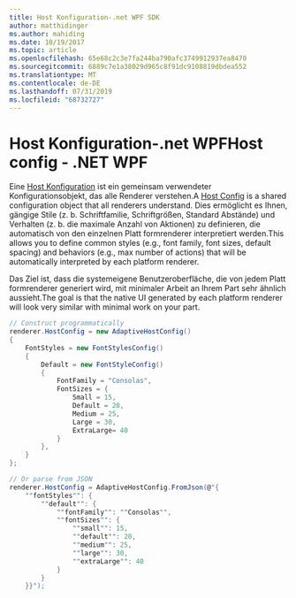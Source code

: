 ```yaml
---
title: Host Konfiguration-.net WPF SDK
author: matthidinger
ms.author: mahiding
ms.date: 10/19/2017
ms.topic: article
ms.openlocfilehash: 65e68c2c3e7fa244ba790afc3749912937ea8470
ms.sourcegitcommit: 6889c7e1a38029d965c8f91dc9108819dbdea552
ms.translationtype: MT
ms.contentlocale: de-DE
ms.lasthandoff: 07/31/2019
ms.locfileid: "68732727"
---
```

# <a name="host-config---net-wpf"></a><span data-ttu-id="96e72-102">Host Konfiguration-.net WPF</span><span class="sxs-lookup"><span data-stu-id="96e72-102">Host config - .NET WPF</span></span>

<span data-ttu-id="96e72-103">Eine [Host Konfiguration](../../../rendering-cards/host-config.md) ist ein gemeinsam verwendeter Konfigurationsobjekt, das alle Renderer verstehen.</span><span class="sxs-lookup"><span data-stu-id="96e72-103">A [Host Config](../../../rendering-cards/host-config.md) is a shared configuration object that all renderers understand.</span></span> <span data-ttu-id="96e72-104">Dies ermöglicht es Ihnen, gängige Stile (z. b. Schriftfamilie, Schriftgrößen, Standard Abstände) und Verhalten (z. b. die maximale Anzahl von Aktionen) zu definieren, die automatisch von den einzelnen Platt formrenderer interpretiert werden.</span><span class="sxs-lookup"><span data-stu-id="96e72-104">This allows you to define common styles (e.g., font family, font sizes, default spacing) and behaviors (e.g., max number of actions) that will be automatically interpreted by each platform renderer.</span></span> 

<span data-ttu-id="96e72-105">Das Ziel ist, dass die systemeigene Benutzeroberfläche, die von jedem Platt formrenderer generiert wird, mit minimaler Arbeit an Ihrem Part sehr ähnlich aussieht.</span><span class="sxs-lookup"><span data-stu-id="96e72-105">The goal is that the native UI generated by each platform renderer will look very similar with minimal work on your part.</span></span>

```csharp
// Construct programmatically
renderer.HostConfig = new AdaptiveHostConfig()
{
    FontStyles = new FontStylesConfig()
    {
        Default = new FontStyleConfig()
        {
            FontFamily = "Consolas",
            FontSizes = {
                Small = 15,
                Default = 20,
                Medium = 25,
                Large = 30,
                ExtraLarge= 40
            }
        },
    }
};

// Or parse from JSON
renderer.HostConfig = AdaptiveHostConfig.FromJson(@"{
    ""fontStyles"": {
        ""default"": {
            ""fontFamily"": ""Consolas"",
            ""fontSizes"": {
                ""small"": 15,
                ""default"": 20,
                ""medium"": 25,
                ""large"": 30,
                ""extraLarge"": 40
            }
        }
    }}");
```
